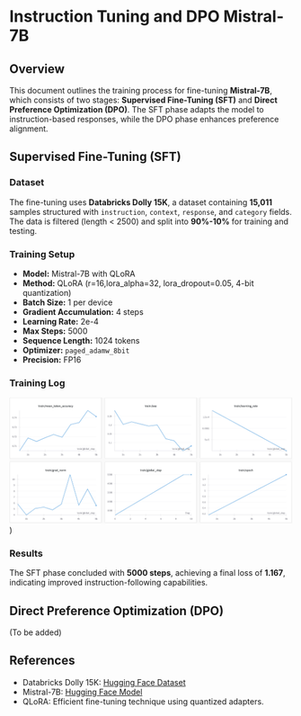 # Instruction Tuning and DPO Mistral-7B

## Overview

This document outlines the training process for fine-tuning **Mistral-7B**, which consists of two stages: **Supervised Fine-Tuning (SFT)** and **Direct Preference Optimization (DPO)**. The SFT phase adapts the model to instruction-based responses, while the DPO phase enhances preference alignment. 

## Supervised Fine-Tuning (SFT)

### Dataset

The fine-tuning uses **Databricks Dolly 15K**, a dataset containing **15,011** samples structured with `instruction`, `context`, `response`, and `category` fields. The data is filtered (length < 2500) and split into **90%-10%** for training and testing.

### Training Setup

- **Model:** Mistral-7B with QLoRA
- **Method:** QLoRA (r=16,lora_alpha=32, lora_dropout=0.05, 4-bit quantization)
- **Batch Size:** 1 per device
- **Gradient Accumulation:** 4 steps
- **Learning Rate:** 2e-4
- **Max Steps:** 5000
- **Sequence Length:** 1024 tokens
- **Optimizer:** `paged_adamw_8bit`
- **Precision:** FP16

### Training Log
![SFT traing logging](train_logging\SFT_logging.png))

### Results

The SFT phase concluded with **5000 steps**, achieving a final loss of **1.167**, indicating improved instruction-following capabilities.

## Direct Preference Optimization (DPO)

(To be added)

## References

- Databricks Dolly 15K: [Hugging Face Dataset](https://huggingface.co/datasets/databricks/databricks-dolly-15k)
- Mistral-7B: [Hugging Face Model](https://huggingface.co/mistralai/Mistral-7B-v0.1)
- QLoRA: Efficient fine-tuning technique using quantized adapters.

